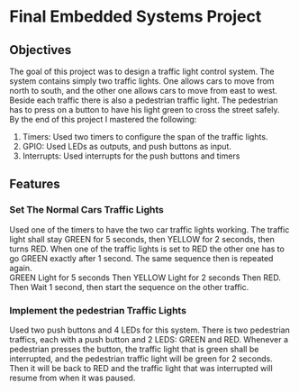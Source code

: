 # Final Embedded Systems Project
## Objectives
The goal of this project was to design a traffic light control system. The system contains simply two traffic lights. One allows cars to move from north to south, and the other one allows cars to move from east to west. Beside each traffic there is also a pedestrian traffic light. The pedestrian has to press on a button to have his light green to cross the street safely. </br>
By the end of this project I mastered the following:
1. Timers: Used two timers to configure the span of the traffic lights. </br>
2. GPIO: Used LEDs as outputs, and push buttons as input. </br>
3. Interrupts: Used interrupts for the push buttons and timers </br>

## Features
### Set The Normal Cars Traffic Lights </br>
Used one of the timers to have the two car traffic lights working. The traffic light shall stay GREEN for 5 seconds, then YELLOW for 2 seconds, then turns RED. When one of the traffic lights is set to RED the other one has to go GREEN exactly after 1 second. The same sequence then is repeated again. </br>
GREEN Light for 5 seconds Then YELLOW Light for 2 seconds Then RED. </br>
Then Wait 1 second, then start the sequence on the other traffic.</br>

### Implement the pedestrian Traffic Lights </br>
Used two push buttons and 4 LEDs for this system. There is two pedestrian traffics, each with a push button and 2 LEDS: GREEN and RED. Whenever a pedestrian presses the button, the traffic light that is green shall be interrupted, and the pedestrian traffic light will be green for 2 seconds. Then it will be back to RED and the traffic light that was interrupted will resume from when it was paused.
